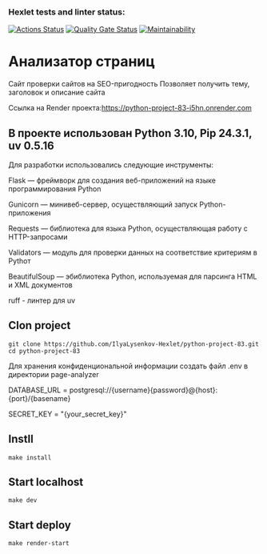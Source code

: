 ### Hexlet tests and linter status:
[![Actions Status](https://github.com/IlyaLysenkov-Hexlet/python-project-83/actions/workflows/hexlet-check.yml/badge.svg)](https://github.com/IlyaLysenkov-Hexlet/python-project-83/actions)
[![Quality Gate Status](https://sonarcloud.io/api/project_badges/measure?project=IlyaLysenkov-Hexlet_python-project-83&metric=alert_status)](https://sonarcloud.io/summary/new_code?id=IlyaLysenkov-Hexlet_python-project-83)
[![Maintainability](https://sonarcloud.io/api/project_badges/measure?project=IlyaLysenkov-Hexlet_python-project-83&metric=sqale_rating)](https://sonarcloud.io/summary/new_code?id=IlyaLysenkov-Hexlet_python-project-83)


# Анализатор страниц

Сайт проверки сайтов на SEO-пригодность
Позволяет получить тему, заголовок и описание сайта

Ссылка на Render проекта:https://python-project-83-i5hn.onrender.com

## В проекте использован Python 3.10, Pip 24.3.1, uv 0.5.16

Для разработки использовались следующие инструменты:

Flask — фреймворк для создания веб-приложений на языке программирования Python

Gunicorn — минивеб-сервер, осуществляющий запуск Python-приложения

Requests — библиотека для языка Python, осуществляющая работу с HTTP-запросами

Validators — модуль для проверки данных на соответствие критериям в Pythoт

BeautifulSoup — эбиблиотека Python, используемая для парсинга HTML и XML документов

ruff - линтер для uv

## Clon project
```python3
git clone https://github.com/IlyaLysenkov-Hexlet/python-project-83.git
cd python-project-83
```
Для хранения конфиденциональной информации создать файл .env в директории 
page-analyzer 

DATABASE_URL = postgresql://{username}{password}@{host}:{port}/{basename}

SECRET_KEY = "{your_secret_key}"

## Instll
```python3
make install
```
## Start localhost
```python3
make dev
```

## Start deploy
```python3
make render-start
```

